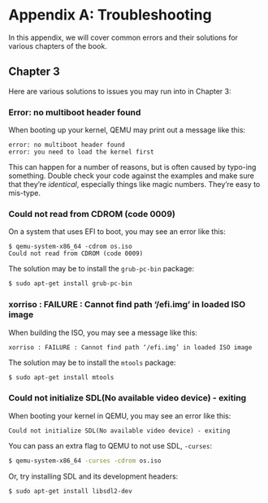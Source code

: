 # Appendix A: Troubleshooting

In this appendix, we will cover common errors and their solutions for
various chapters of the book.

## Chapter 3

Here are various solutions to issues you may run into in Chapter 3:

### Error: no multiboot header found

When booting up your kernel, QEMU may print out a message like this:

```text
error: no multiboot header found
error: you need to load the kernel first
```

This can happen for a number of reasons, but is often caused by typo-ing
something. Double check your code against the examples and make sure that
they’re _identical_, especially things like magic numbers. They’re easy to
mis-type.

### Could not read from CDROM (code 0009)

On a system that uses EFI to boot, you may see an error like this:

```text
$ qemu-system-x86_64 -cdrom os.iso
Could not read from CDROM (code 0009)
```

The solution may be to install the `grub-pc-bin` package:

```bash
$ sudo apt-get install grub-pc-bin
```

### xorriso : FAILURE : Cannot find path ‘/efi.img’ in loaded ISO image

When building the ISO, you may see a message like this:

```text
xorriso : FAILURE : Cannot find path ‘/efi.img’ in loaded ISO image
```

The solution may be to install the `mtools` package:

```bash
$ sudo apt-get install mtools
```

### Could not initialize SDL(No available video device) - exiting

When booting your kernel in QEMU, you may see an error like this:

```text
Could not initialize SDL(No available video device) - exiting
```

You can pass an extra flag to QEMU to not use SDL, `-curses`:

```bash
$ qemu-system-x86_64 -curses -cdrom os.iso
```

Or, try installing SDL and its development headers:

```bash
$ sudo apt-get install libsdl2-dev
```
